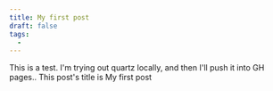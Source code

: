 ```yaml
---
title: My first post
draft: false
tags:
  -
---
```



This is a test. I'm trying out quartz locally, and then I'll push it into GH pages..
This post's title is My first post 
